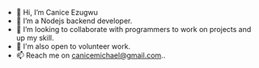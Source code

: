 - 👋 Hi, I’m Canice Ezugwu
- 👀 I’m a Nodejs backend developer.
- 💞️ I’m looking to collaborate with programmers to work on projects and up my skill.
- 💞️ I'm also open to volunteer work.
- 📫 Reach me on canicemichael@gmail.com..

<!---
canicemichael/canicemichael is a ✨ special ✨ repository because its `README.md` (this file) appears on your GitHub profile.
You can click the Preview link to take a look at your changes.
--->
